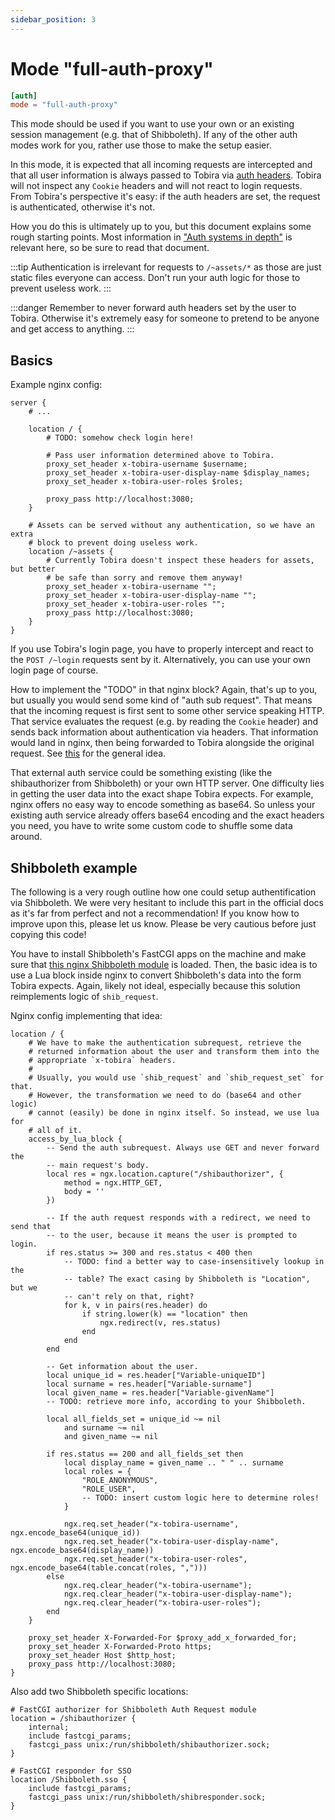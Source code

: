 ```yaml
---
sidebar_position: 3
---
```


# Mode "full-auth-proxy"

```toml
[auth]
mode = "full-auth-proxy"
```

This mode should be used if you want to use your own or an existing session management (e.g. that of Shibboleth).
If any of the other auth modes work for you, rather use those to make the setup easier.

In this mode, it is expected that all incoming requests are intercepted and that all user information is always passed to Tobira via [auth headers](in-depth#auth-headers).
Tobira will not inspect any `Cookie` headers and will not react to login requests.
From Tobira's perspective it's easy: if the auth headers are set, the request is authenticated, otherwise it's not.

How you do this is ultimately up to you, but this document explains some rough starting points.
Most information in ["Auth systems in depth"](in-depth) is relevant here, so be sure to read that document.

:::tip
Authentication is irrelevant for requests to `/~assets/*` as those are just static files everyone can access.
Don't run your auth logic for those to prevent useless work.
:::

:::danger
Remember to never forward auth headers set by the user to Tobira.
Otherwise it's extremely easy for someone to pretend to be anyone and get access to anything.
:::


## Basics

Example nginx config:

```nginx
server {
    # ...

    location / {
        # TODO: somehow check login here!

        # Pass user information determined above to Tobira.
        proxy_set_header x-tobira-username $username;
        proxy_set_header x-tobira-user-display-name $display_names;
        proxy_set_header x-tobira-user-roles $roles;

        proxy_pass http://localhost:3080;
    }

    # Assets can be served without any authentication, so we have an extra
    # block to prevent doing useless work.
    location /~assets {
        # Currently Tobira doesn't inspect these headers for assets, but better
        # be safe than sorry and remove them anyway!
        proxy_set_header x-tobira-username "";
        proxy_set_header x-tobira-user-display-name "";
        proxy_set_header x-tobira-user-roles "";
        proxy_pass http://localhost:3080;
    }
}
```

If you use Tobira's login page, you have to properly intercept and react to the `POST /~login` requests sent by it.
Alternatively, you can use your own login page of course.

How to implement the "TODO" in that nginx block?
Again, that's up to you, but usually you would send some kind of "auth sub request".
That means that the incoming request is first sent to some other service speaking HTTP.
That service evaluates the request (e.g. by reading the `Cookie` header) and sends back information about authentication via headers.
That information would land in nginx, then being forwarded to Tobira alongside the original request.
See [this](https://docs.nginx.com/nginx/admin-guide/security-controls/configuring-subrequest-authentication/) for the general idea.

That external auth service could be something existing (like the shibauthorizer from Shibboleth) or your own HTTP server.
One difficulty lies in getting the user data into the exact shape Tobira expects.
For example, nginx offers no easy way to encode something as base64.
So unless your existing auth service already offers base64 encoding and the exact headers you need, you have to write some custom code to shuffle some data around.

## Shibboleth example

The following is a very rough outline how one could setup authentification via Shibboleth.
We were very hesitant to include this part in the official docs as it's far from perfect and not a recommendation!
If you know how to improve upon this, please let us know.
Please be very cautious before just copying this code!

You have to install Shibboleth's FastCGI apps on the machine and make sure that [this nginx Shibboleth module](https://github.com/nginx-shib/nginx-http-shibboleth) is loaded.
Then, the basic idea is to use a Lua block inside nginx to convert Shibboleth's data into the form Tobira expects.
Again, likely not ideal, especially because this solution reimplements logic of `shib_request`.

Nginx config implementing that idea:

```nginx
location / {
    # We have to make the authentication subrequest, retrieve the
    # returned information about the user and transform them into the
    # appropriate `x-tobira` headers.
    #
    # Usually, you would use `shib_request` and `shib_request_set` for that.
    # However, the transformation we need to do (base64 and other logic)
    # cannot (easily) be done in nginx itself. So instead, we use lua for
    # all of it.
    access_by_lua_block {
        -- Send the auth subrequest. Always use GET and never forward the
        -- main request's body.
        local res = ngx.location.capture("/shibauthorizer", {
            method = ngx.HTTP_GET,
            body = ''
        })

        -- If the auth request responds with a redirect, we need to send that
        -- to the user, because it means the user is prompted to login.
        if res.status >= 300 and res.status < 400 then
            -- TODO: find a better way to case-insensitively lookup in the
            -- table? The exact casing by Shibboleth is "Location", but we
            -- can't rely on that, right?
            for k, v in pairs(res.header) do
                if string.lower(k) == "location" then
                    ngx.redirect(v, res.status)
                end
            end
        end

        -- Get information about the user.
        local unique_id = res.header["Variable-uniqueID"]
        local surname = res.header["Variable-surname"]
        local given_name = res.header["Variable-givenName"]
        -- TODO: retrieve more info, according to your Shibboleth.

        local all_fields_set = unique_id ~= nil
            and surname ~= nil
            and given_name ~= nil

        if res.status == 200 and all_fields_set then
            local display_name = given_name .. " " .. surname
            local roles = {
                "ROLE_ANONYMOUS",
                "ROLE_USER",
                -- TODO: insert custom logic here to determine roles!
            }

            ngx.req.set_header("x-tobira-username", ngx.encode_base64(unique_id))
            ngx.req.set_header("x-tobira-user-display-name", ngx.encode_base64(display_name))
            ngx.req.set_header("x-tobira-user-roles", ngx.encode_base64(table.concat(roles, ",")))
        else
            ngx.req.clear_header("x-tobira-username");
            ngx.req.clear_header("x-tobira-user-display-name");
            ngx.req.clear_header("x-tobira-user-roles");
        end
    }

    proxy_set_header X-Forwarded-For $proxy_add_x_forwarded_for;
    proxy_set_header X-Forwarded-Proto https;
    proxy_set_header Host $http_host;
    proxy_pass http://localhost:3080;
}
```

Also add two Shibboleth specific locations:

```nginx
# FastCGI authorizer for Shibboleth Auth Request module
location = /shibauthorizer {
    internal;
    include fastcgi_params;
    fastcgi_pass unix:/run/shibboleth/shibauthorizer.sock;
}

# FastCGI responder for SSO
location /Shibboleth.sso {
    include fastcgi_params;
    fastcgi_pass unix:/run/shibboleth/shibresponder.sock;
}
```
